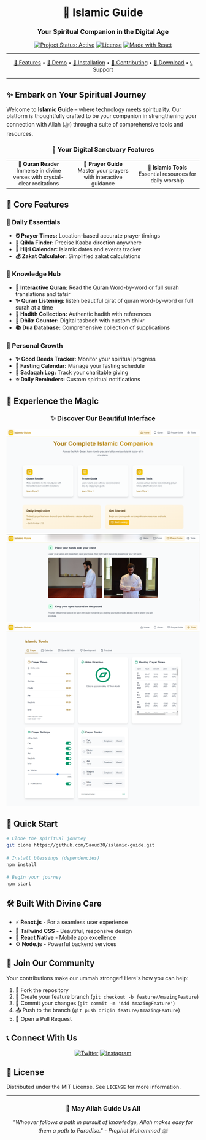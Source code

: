 <div align="center">

# 🌟 Islamic Guide
### Your Spiritual Companion in the Digital Age

[![Project Status: Active](https://img.shields.io/badge/Status-Active-brightgreen)](https://github.com/Saoud30/Islamic-Guide)
[![License](https://img.shields.io/badge/License-MIT-blue.svg)](https://opensource.org/licenses/MIT)
[![Made with React](https://img.shields.io/badge/Made%20with-React-61DAFB.svg)](https://reactjs.org/)

---

[📖 Features](#features) • [🎯 Demo](#demo) • [🚀 Installation](#installation) • [👥 Contributing](#contributing) • [📱 Download](#download) • [📞 Support](#support)

---

</div>

## ✨ Embark on Your Spiritual Journey

Welcome to **Islamic Guide** – where technology meets spirituality. Our platform is thoughtfully crafted to be your companion in strengthening your connection with Allah (ﷻ) through a suite of comprehensive tools and resources.

<div align="center">

### 🌙 Your Digital Sanctuary Features

</div>

<table align="center">
<tr>
<td align="center" width="33%">
<b>📖 Quran Reader</b><br>
Immerse in divine verses with crystal-clear recitations
</td>
<td align="center" width="33%">
<b>🕌 Prayer Guide</b><br>
Master your prayers with interactive guidance
</td>
<td align="center" width="33%">
<b>🧰 Islamic Tools</b><br>
Essential resources for daily worship
</td>
</tr>
</table>

## 🎯 Core Features

### 📱 Daily Essentials
- **⏰ Prayer Times:** Location-based accurate prayer timings
- **🧭 Qibla Finder:** Precise Kaaba direction anywhere
- **📅 Hijri Calendar:** Islamic dates and events tracker
- **💰 Zakat Calculator:** Simplified zakat calculations

### 📖 Knowledge Hub
- **🎯 Interactive Quran:** Read the Quran Word-by-word or full surah translations and tafsir
- **✨ Quran Listening:** listen beautiful qirat of quran word-by-word or full surah at a time
- **🌟 Hadith Collection:** Authentic hadith with references
- **📿 Dhikr Counter:** Digital tasbeeh with custom dhikr
- **📚 Dua Database:** Comprehensive collection of supplications

### 🎯 Personal Growth
- **✨ Good Deeds Tracker:** Monitor your spiritual progress
- **🌙 Fasting Calendar:** Manage your fasting schedule
- **💝 Sadaqah Log:** Track your charitable giving
- **⭐ Daily Reminders:** Custom spiritual notifications

## 💫 Experience the Magic

<div align="center">

### ✨ Discover Our Beautiful Interface

<div align="center">
  <img src="baker.png" alt="Flixir Screenshot">
</div>
<div align="center">
  <img src="baker 2.png" alt="Flixir Screenshot">
</div>
<div align="center">
  <img src="baker 1.png" alt="Flixir Screenshot">
</div>
</div>

## 🚀 Quick Start

```bash
# Clone the spiritual journey
git clone https://github.com/Saoud30/islamic-guide.git

# Install blessings (dependencies)
npm install

# Begin your journey
npm start
```

## 🛠️ Built With Divine Care

- ⚡ **React.js** - For a seamless user experience
- 🎨 **Tailwind CSS** - Beautiful, responsive design
- 📱 **React Native** - Mobile app excellence
- ⚙️ **Node.js** - Powerful backend services

## 👥 Join Our Community

Your contributions make our ummah stronger! Here's how you can help:

1. 🍴 Fork the repository
2. 🌿 Create your feature branch (`git checkout -b feature/AmazingFeature`)
3. 💫 Commit your changes (`git commit -m 'Add AmazingFeature'`)
4. 📤 Push to the branch (`git push origin feature/AmazingFeature`)
5. 🎁 Open a Pull Request

## 📞 Connect With Us

<div align="center">

[![Twitter](https://img.shields.io/twitter/follow/Shazyansar?style=for-the-badge&logo=twitter)](https://twitter.com/Shazyansar/)
[![Instagram](https://img.shields.io/badge/Instagram-Follow-E4405F?style=for-the-badge&logo=instagram)](https://instagram.com/mohd._saoud/)

</div>

## 📃 License

Distributed under the MIT License. See `LICENSE` for more information.

---

<div align="center">

### 🤲 May Allah Guide Us All

*"Whoever follows a path in pursuit of knowledge, Allah makes easy for them a path to Paradise." - Prophet Muhammad ﷺ*

</div>